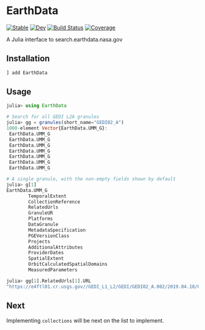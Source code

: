 # EarthData

[![Stable](https://img.shields.io/badge/docs-stable-blue.svg)](https://evetion.github.io/EarthData.jl/stable/)
[![Dev](https://img.shields.io/badge/docs-dev-blue.svg)](https://evetion.github.io/EarthData.jl/dev/)
[![Build Status](https://github.com/evetion/EarthData.jl/actions/workflows/CI.yml/badge.svg?branch=main)](https://github.com/evetion/EarthData.jl/actions/workflows/CI.yml?query=branch%3Amain)
[![Coverage](https://codecov.io/gh/evetion/EarthData.jl/branch/main/graph/badge.svg)](https://codecov.io/gh/evetion/EarthData.jl)

A Julia interface to search.earthdata.nasa.gov

## Installation

```julia
] add EarthData
```

## Usage
```julia
julia> using EarthData

# Search for all GEDI L2A granules
julia> gg = granules(short_name="GEDI02_A")
1000-element Vector{EarthData.UMM_G}:
 EarthData.UMM_G
 EarthData.UMM_G
 EarthData.UMM_G
 EarthData.UMM_G
 EarthData.UMM_G
 EarthData.UMM_G
 EarthData.UMM_G

# A single granule, with the non-empty fields shown by default
julia> g[1]
EarthData.UMM_G
        TemporalExtent
        CollectionReference
        RelatedUrls
        GranuleUR
        Platforms
        DataGranule
        MetadataSpecification
        PGEVersionClass
        Projects
        AdditionalAttributes
        ProviderDates
        SpatialExtent
        OrbitCalculatedSpatialDomains
        MeasuredParameters

julia> gg[1].RelatedUrls[1].URL
"https://e4ftl01.cr.usgs.gov//GEDI_L1_L2/GEDI/GEDI02_A.002/2019.04.18/GEDI02_A_2019108002012_O01959_01_T03909_02_003_01_V002.h5"
```

## Next
Implementing `collections` will be next on the list to implement.
